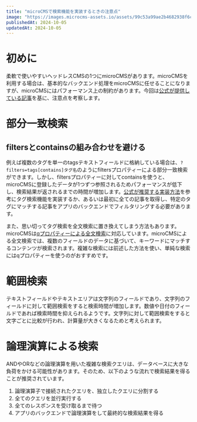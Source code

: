 ```yaml
---
title: "microCMSで検索機能を実装するときの注意点"
image: "https://images.microcms-assets.io/assets/99c53a99ae2b4682938f6c435d83e3d9/660b5c99cfd440e890f71ee4b855634b/Microsoft-Fluentui-Emoji-3d-Newspaper-3d.1024.png"
publishedAt: 2024-10-05
updatedAt: 2024-10-05
---
```


<h1 id="h313db3a8b3">初めに</h1><p>柔軟で使いやすいヘッドレスCMSの1つにmicroCMSがあります。microCMSを利用する場合は、基本的なバックエンド処理をmicroCMSに任せることになりますが、microCMSにはパフォーマンス上の制約があります。今回は<a href="https://help.microcms.io/ja/knowledge/content-api-get-response-slow" target="_blank" rel="noopener noreferrer nofollow">公式が提供している記事</a>を基に、注意点を考察します。</p><h1 id="h19030707df">部分一致検索</h1><h2 id="hbbb7e74ea6">filtersとcontainsの組み合わせを避ける</h2><p>例えば複数のタグを単一のtagsテキストフィールドに格納している場合は、<code>?filters=tags[contains]タグ名</code>のようにfiltersプロパティーによる部分一致検索ができます。しかし、filtersプロパティーに対してcontainsを使うと、microCMSに登録したデータが1つずつ参照されるためパフォーマンスが低下し、検索結果が返されるまでの時間が増加します。<a href="https://help.microcms.io/ja/knowledge/categories-and-tabs" target="_blank" rel="noopener noreferrer nofollow">公式が推奨する実装方法</a>を参考にタグ検索機能を実装するか、あるいは最初に全ての記事を取得し、特定のタグにマッチする記事をアプリのバックエンドでフィルタリングする必要があります。</p><p></p><p>また、思い切ってタグ検索を全文検索に置き換えてしまう方法もあります。microCMSは<a href="https://document.microcms.io/content-api/get-list-contents#ha8abec0b2f" target="_blank" rel="noopener noreferrer nofollow">qプロパティーによる全文検索</a>に対応しています。microCMSによる全文検索では、複数のフィールドのデータに基づいて、キーワードにマッチするコンテンツが検索されます。複雑な検索には前述した方法を使い、単純な検索にはqプロパティーを使うのがおすすめです。</p><h1 id="h83527ee2dc">範囲検索</h1><p>テキストフィールドやテキストエリアは文字列のフィールドであり、文字列のフィールドに対して範囲検索をすると検索時間が増加します。数値や日付のフィールドであれば検索時間を抑えられるようです。文字列に対して範囲検索をすると文字ごとに比較が行われ、計算量が大きくなるためと考えられます。</p><h1 id="hd5f682fad8">論理演算による検索</h1><p>ANDやORなどの論理演算を用いた複雑な検索クエリは、データベースに大きな負荷をかける可能性があります。そのため、以下のような流れで検索結果を得ることが推奨されています。</p><ol><li>論理演算子で接続されたクエリを、独立したクエリに分割する</li><li>全てのクエリを並行実行する</li><li>全てのレスポンスを受け取るまで待つ</li><li>アプリのバックエンドで論理演算をして最終的な検索結果を得る</li></ol>